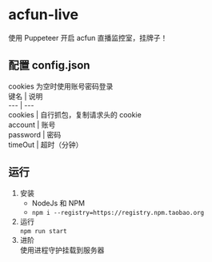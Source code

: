 # acfun-live
使用 Puppeteer 开启 acfun 直播监控室，挂牌子！
    
## 配置 config.json  
cookies 为空时使用账号密码登录  
键名 | 说明  
--- | ---  
cookies | 自行抓包，复制请求头的 cookie  
account | 账号  
password | 密码  
timeOut | 超时（分钟）  
## 运行  
1. 安装  
    - NodeJs 和 NPM
    - `npm i --registry=https://registry.npm.taobao.org`  
2. 运行  
  `npm run start`  
3. 进阶  
  使用进程守护挂载到服务器